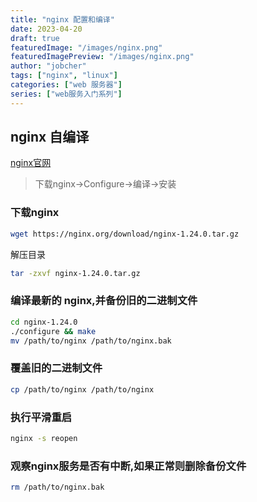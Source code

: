 ```yaml
---
title: "nginx 配置和编译"
date: 2023-04-20
draft: true
featuredImage: "/images/nginx.png"
featuredImagePreview: "/images/nginx.png"
author: "jobcher"
tags: ["nginx", "linux"]
categories: ["web 服务器"]
series: ["web服务入门系列"]
---
```

## nginx 自编译
[nginx官网](https://nginx.org/en/)  
>下载nginx->Configure->编译->安装
### 下载nginx
```sh
wget https://nginx.org/download/nginx-1.24.0.tar.gz
```
解压目录
```sh
tar -zxvf nginx-1.24.0.tar.gz
```

### 编译最新的 nginx,并备份旧的二进制文件
```sh
cd nginx-1.24.0
./configure && make
mv /path/to/nginx /path/to/nginx.bak
```

### 覆盖旧的二进制文件
```sh
cp /path/to/nginx /path/to/nginx
```

### 执行平滑重启
```sh
nginx -s reopen
```

### 观察nginx服务是否有中断,如果正常则删除备份文件
```sh
rm /path/to/nginx.bak
```
